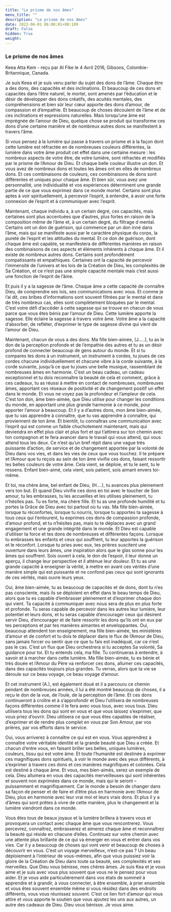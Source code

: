 ```yaml
---
title: "Le prisme de nos âmes"
menu_title: ""
description: "Le prisme de nos âmes"
date: 2022-06-01 06:00:01+00:189
draft: False
hidden: True
weight:
---
```

### Le prisme de nos âmes

Keea Atta Kem - reçu par Al Fike le 4 Avril 2016, Gibsons, Colombie-Britannique, Canada.

Je suis Keea et je suis venu parler du sujet des dons de l’âme. Chaque être a des dons, des capacités et des inclinations. Et beaucoup de ces dons et capacités dans l’être naturel, le mortel, sont amenés par l’éducation et le désir de développer des dons créatifs, des acuités mentales, des compréhensions et bien sûr leur cœur apporte des dons d’amour, de compassion et d’empathie. Et beaucoup de choses découlent de l’âme et de ces inclinations et expressions naturelles. Mais lorsqu’une âme est imprégnée de l’amour de Dieu, quelque chose se produit qui transforme ces dons d’une certaine manière et de nombreux autres dons se manifestent à travers l’âme.

Si vous pensez à la lumière qui passe à travers un prisme et à la façon dont cette lumière est réfractée en de nombreuses couleurs différentes, la lumière dans votre âme produit cet effet dans une certaine mesure : les nombreux aspects de votre être, de votre lumière, sont réfractés et modifiés par le prisme de l’Amour de Dieu. Et chaque belle couleur illustre un don. Et vous avez de nombreux dons et toutes les âmes ont en elles de nombreux dons. Et ces combinaisons de couleurs, ces combinaisons de dons sont différentes et uniques pour chaque âme. Et bien sûr, vous avez une personnalité, une individualité et vos expériences déterminent une grande partie de ce que vous exprimez dans ce monde mortel. Certains sont plus aptes à voir spirituellement, à percevoir l’esprit, à entendre, à avoir une forte connexion de l’esprit et à communiquer avec l’esprit.

Maintenant, chaque individu a, à un certain degré, ces capacités, mais certaines sont plus accentuées que d’autres, plus fortes en raison de la composition même de l’âme et, à un certain degré, du filtrage d mental. Certains ont un don de guérison, qui commence par un don inné dans l’âme, mais qui se manifeste aussi par le caractère physique du corps, la pureté de l’esprit et les attitudes du mental. Et ce don de guérison, dont chaque âme est capable, se manifestera de différentes manières en raison des combinaisons de ces aspects et éléments inhérents à chaque âme. Et il existe de nombreux autres dons. Certains sont profondément compatissants et empathiques. Certaines ont la capacité de percevoir l’immensité de l’univers et les lois de la Création de Dieu, les complexités de Sa Création, et ce n’est pas une simple capacité mentale mais c’est aussi une fonction de l’esprit de l’âme.

Et puis il y a la sagesse de l’âme. Chaque âme a cette capacité de connaître Dieu, de comprendre ses lois, ses communications avec vous. Et comme je l’ai dit, ces bribes d’informations sont souvent filtrées par le mental et dans de très nombreux cas, elles sont complètement bloquées par le mental. C’est votre défi d’accéder à cette sagesse qui se trouve en chacun de vous parce que vous êtes bénis par l’amour de Dieu. Cette lumière apporte la sagesse. Elle éclaire la sagesse à travers votre âme. Votre âme a la capacité d’absorber, de refléter, d’exprimer le type de sagesse divine qui vient de l’amour de Dieu.

Maintenant, chacun de vous a des dons. Ma fille bien-aimée, (J…..), tu as le don de la perception profonde et de l’empathie des autres et tu as un désir profond de connecter beaucoup de gens autour du monde. Et si tu compares tes dons à un instrument, un instrument à cordes, tu joues de ces cordes chacune individuellement et chacune vibre à la corde suivante, à la corde suivante, jusqu’à ce que tu joues une belle musique, rassemblant de nombreuses âmes en harmonie. C’est un beau cadeau, un cadeau exceptionnel et tu dois reconnaître la beauté de cela et comment, grâce à ces cadeaux, tu as réussi à mettre en contact de nombreuses, nombreuses âmes, apportant ces réseaux de positivité et de changement positif un effet dans le monde. Et vous ne voyez pas la profondeur et l’ampleur de cela. C’est ton don, âme bien-aimée, que Dieu utilise pour changer les conditions du monde, en apportant une plus grande harmonie à ce monde, pour apporter l’amour à beaucoup. Et il y a d’autres dons, mon âme bien-aimée, que tu vas apprendre à connaître, que tu vas apprendre à connaître, qui proviennent de ton âme. Et bientôt, tu connaîtras une communication avec l’esprit qui est comme un faible chuchotement maintenant, mais qui deviendra en effet plus clair et plus fort et qui t’attirera sur ton chemin avec ton compagnon et te fera avancer dans le travail qui vous attend, qui vous attend tous les deux. Ce n’est qu’un bref répit dans une vague très puissante d’action, de service et de changement apportée par la volonté de Dieu dans vos vies, et dans les vies de ceux que vous touchez. Il te prépare et l’Amour que tu reçois au sein de ton âme vivifie ces dons, faisant ressortir les belles couleurs de votre âme. Cela vient, se déploie, et tu le sent, tu le ressens. Enfant bien-aimé, cela vient, sois patient, sois aimant envers toi-même.

Et toi, ma chère âme, bel enfant de Dieu, (H….), tu avances plus pleinement vers ton but. Et quand Dieu vivifie ces dons en toi avec le toucher de Son amour, tu les embrasses, tu les accueilles et les utilises pleinement, tu n’hésites pas. Tu es forte, ma chère fille. Et tu as une profonde humilité et tu portes la Grâce de Dieu avec toi partout où tu vas. Ma fille bien-aimée, lorsque tu réconfortes, lorsque tu nourris, lorsque tu apportes ta sagesse à tous ceux qui t’entourent, tu exprimes ces dons de compassion profonde, d’amour profond, et tu n’hésites pas, mais tu te déplaces avec un grand engagement et une grande intégrité dans le monde. Et Dieu est capable d’utiliser ta force et tes dons de nombreuses et différentes façons. Lorsque tu embrasses les enfants et ceux qui souffrent, tu leur apportes la guérison et le réconfort. Lorsque tu pries avec eux, tes prières suscitent une ouverture dans leurs âmes, une inspiration alors que le glas sonne pour les âmes qui souffrent. Sois ouvert à cela, le don de l’espoir, il leur donne un aperçu, il change leur perspective et il atténue leur douleur. Et tu as une grande capacité à enseigner la vérité, à mettre en avant ces vérités d’une manière simple qui est puissante et ne confond pas ceux qui sont ignorants de ces vérités, mais ouvre leurs yeux.

Oui, âme bien-aimée, tu as beaucoup de capacités et de dons, dont tu n’es pas consciente, mais ils se déploient en effet dans le beau temps de Dieu, alors que tu es capable d’embrasser pleinement et d’exprimer chaque don qui vient. Ta capacité à communiquer avec nous sera de plus en plus forte et profonde. Tu seras capable de percevoir dans les autres leur lumière, leur potentiel et leurs dons, et tu seras capable d’encourager ceux qui désirent servir Dieu, d’encourager et de faire ressortir les dons qu’ils ont en eux par tes perceptions et par tes manières aimantes et enveloppantes. Oui, beaucoup attendent ton enseignement, ma fille bien-aimée, tes ministères d’amour et de confort et tu dois te déplacer dans le flux de l’Amour de Dieu, sans jamais forcer ou sentir que ce que tu fais est inadéquat, car ce n’est pas le cas. C’est un flux que Dieu orchestrera si tu acceptes Sa volonté, Sa guidance pour toi. Et tu entends cela, ma fille. Tu continueras à entendre, à savoir et à marcher dans cette lumière. Ma fille bien-aimée, tu es bénie et très douée et l’Amour du Père va renforcer ces dons, allumer ces capacités, dans des capacités toujours plus grandes. Tu verras, alors que ta vie se déroule sur ce beau voyage, ce beau voyage d’amour.

Et cet instrument (A.), est également doué et il a parcouru ce chemin pendant de nombreuses années, il lui a été montré beaucoup de choses, il a reçu le don de la vue, de l’ouïe, de la perception de l’âme. Et ces dons continueront à croître et à s’approfondir et Dieu l’utilisera de nombreuses façons différentes comme il le fera avec vous tous, avec vous tous. Dieu utilisera tous les dons qui sont en vous et que vous laissez s’exprimer, que vous priez d’ouvrir. Dieu utilisera ce que vous êtes capables de réaliser, d’exprimer et de rendre plus complet en vous par Son Amour, par vos prières, par vos efforts dans le service.

Oui, vous arriverez à connaître ce qui est en vous. Vous apprendrez à connaître votre véritable identité et la grande beauté que Dieu a créée. Et chacun d’entre vous, en faisant briller ses belles, uniques lumières, couleurs, tissu qui est votre âme. Et toute l’humanité est destinée à exprimer ces magnifiques dons spirituels, à voir le monde avec des yeux différents, à s’exprimer à travers ces dons et ces manières magnifiques et colorées. Cela est destiné à chaque âme. Et vous, mes bien-aimés, serez un exemple de cela. Dieu allumera en vous des capacités merveilleuses qui sont inhérentes et souvent non exprimées dans ce monde, mais qui le seront – puissamment et magnifiquement. Car le monde a besoin de changer dans sa façon de penser et de faire et d’être plus en harmonie avec l’Amour de Dieu, plus en harmonie avec leur vrai moi et leurs vrais dons. Et plus il y a d’âmes qui sont prêtes à vivre de cette manière, plus le changement et la lumière viendront dans ce monde.

Vous êtes tous de beaux joyaux et la lumière brillera à travers vous et provoquera un contact avec chaque âme que vous rencontrerez. Vous percevrez, connaîtrez, embrasserez et aimerez chaque âme et reconnaîtrez la beauté qui réside en chacune d’elles. Continuez sur votre chemin avec une attente plus brillante de ce qui va émerger en vous et entrer dans vos vies. Car il y a beaucoup de choses qui vont venir et beaucoup de choses à découvrir en vous. C’est un voyage merveilleux, n’est-ce pas ? Un beau déploiement à l’intérieur de vous-mêmes, afin que vous puissiez voir la gloire de la Création de Dieu dans toute sa beauté, ses complexités et ses merveilles. Que Dieu vous bénisse, mes chères âmes. Je suis Kea et je vous aime et je suis avec vous plus souvent que vous ne le pensez pour vous aider. Et je vous aide particulièrement dans vos états de sommeil à apprendre et à grandir, à vous connecter, à être ensemble, à prier ensemble et vous êtes souvent ensemble même si vous résidez dans des endroits différents, vous vous réunissez souvent. C’est ce lien fort d’amour qui vous attire et vous apporte le soutien que vous ajoutez les uns aux autres, un autre des cadeaux de Dieu. Dieu vous bénisse. Je vous aime.
